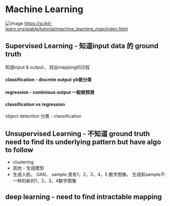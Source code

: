 # Machine Learning 
![image](https://user-images.githubusercontent.com/90355504/138587642-451a06e2-99ec-4bba-8e5d-eb1002c331f1.png)
https://scikit-learn.org/stable/tutorial/machine_learning_map/index.html

## Supervised Learning - 知道input data 的 ground truth 
知道input & output， 找出mapping的过程

#### classification - discrete output yb做分类 
#### regression - continious output 一般做预测
#### classification vs regression 
object detection 
分类 -  classification

## Unsupervised Learning - 不知道 ground truth need to find its underlying pattern but have algo to follow 
- clustering
- 其他 - 生成模型
- 生成人脸， GAN， sample 里有1，2，3，4，5 数字图像， 生成和sample不一样的新的1，2，3，4数字图像

## deep learning - need to find intractable mapping 
